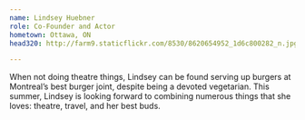 ```yaml
---
name: Lindsey Huebner
role: Co-Founder and Actor
hometown: Ottawa, ON
head320: http://farm9.staticflickr.com/8530/8620654952_1d6c800282_n.jpg

---
```

When not doing theatre things, Lindsey can be found serving up burgers at 
Montrealʼs best burger joint, despite being a devoted vegetarian. This summer, Lindsey 
is looking forward to combining numerous things that she loves: theatre, travel, and her 
best buds.
